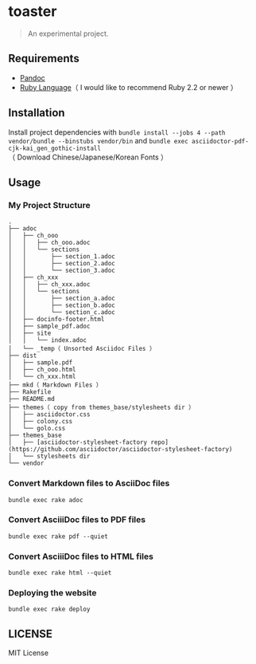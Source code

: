 # toaster
> An experimental project.

## Requirements

* [Pandoc](http://pandoc.org/)
* [Ruby Language](https://www.ruby-lang.org/)（ I would like to recommend Ruby 2.2 or newer ）

## Installation

Install project dependencies with `bundle install --jobs 4 --path vendor/bundle --binstubs vendor/bin` and `bundle exec asciidoctor-pdf-cjk-kai_gen_gothic-install`（ Download Chinese/Japanese/Korean Fonts ）

## Usage

### My Project Structure

```text
.
├── adoc
│   ├── ch_ooo
│   │   ├── ch_ooo.adoc
│   │   └── sections
│   │       ├── section_1.adoc
│   │       ├── section_2.adoc
│   │       └── section_3.adoc
│   ├── ch_xxx
│   │   ├── ch_xxx.adoc
│   │   └── sections
│   │       ├── section_a.adoc
│   │       ├── section_b.adoc
│   │       └── section_c.adoc
│   ├── docinfo-footer.html
│   ├── sample_pdf.adoc
│   ├── site
│   │   └── index.adoc
│   └── _temp（ Unsorted Asciidoc Files ）
├── dist
│   ├── sample.pdf
│   ├── ch_ooo.html
│   └── ch_xxx.html
├── mkd（ Markdown Files ）
├── Rakefile
├── README.md
├── themes（ copy from themes_base/stylesheets dir ）
│   ├── asciidoctor.css
│   ├── colony.css
│   └── golo.css
├── themes_base
│   ├── [asciidoctor-stylesheet-factory repo](https://github.com/asciidoctor/asciidoctor-stylesheet-factory)
│   └── stylesheets dir
└── vendor
```

### Convert Markdown files to AsciiDoc files

`bundle exec rake adoc`

### Convert AsciiiDoc files to PDF files

`bundle exec rake pdf --quiet`

### Convert AsciiiDoc files to HTML files

`bundle exec rake html --quiet`

### Deploying the website

`bundle exec rake deploy`

## LICENSE

MIT License
